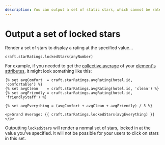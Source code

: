 ```yaml
---
description: You can output a set of static stars, which cannot be rated or changed.
---
```


# Output a set of locked stars

Render a set of stars to display a rating at the specified value...

```twig
craft.starRatings.lockedStars(anyNumber)
```

For example, if you needed to get the [collective average](/get-numerical-value-of-stars/) of your [element's attributes](/multiple-ratings-for-the-same-element/), it might look something like this:

```twig
{% set avgComfort  = craft.starRatings.avgRating(hotel.id, 'comfortable') %}
{% set avgClean    = craft.starRatings.avgRating(hotel.id, 'clean') %}
{% set avgFriendly = craft.starRatings.avgRating(hotel.id, 'friendlyStaff') %}

{% set avgEverything = (avgComfort + avgClean + avgFriendly) / 3 %}

<p>Grand Average: {{ craft.starRatings.lockedStars(avgEverything) }}</p>
```

Outputting `lockedStars` will render a normal set of stars, locked in at the value you've specified. It will not be possible for your users to click on stars in this set.
